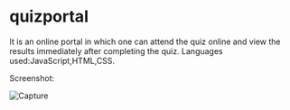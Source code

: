 # quizportal

It is an online portal in which one can attend the quiz online and view the results immediately after completing the quiz.
Languages used:JavaScript,HTML,CSS.



Screenshot:

![Capture](https://user-images.githubusercontent.com/69798163/165158634-d330e8cf-2755-423a-aaf2-90b645bb1942.PNG)
